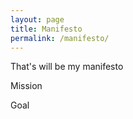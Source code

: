 ```yaml
---
layout: page
title: Manifesto
permalink: /manifesto/
---
```


That's will be my manifesto

Mission

Goal

